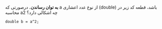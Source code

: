 **به توان رساندن.** درصورتی که a از نوع عدد اعشاری (double) باشد، قطعه کد زیر در محاسبه a2  چه اشکالی دارد؟
````
double b = a^2;
````
